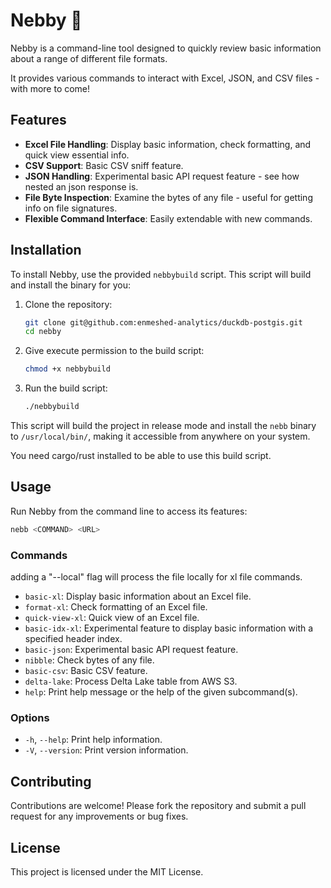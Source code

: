 # Nebby 🤥

Nebby is a command-line tool designed to quickly review basic information about a range of different file formats.

It provides various commands to interact with Excel, JSON, and CSV files - with more to come!

## Features

- **Excel File Handling**: Display basic information, check formatting, and quick view essential info.
- **CSV Support**: Basic CSV sniff feature.
- **JSON Handling**: Experimental basic API request feature - see how nested an json response is.
- **File Byte Inspection**: Examine the bytes of any file - useful for getting info on file signatures.
- **Flexible Command Interface**: Easily extendable with new commands.

## Installation

To install Nebby, use the provided `nebbybuild` script. This script will build and install the binary for you:

1. Clone the repository:

   ```bash
   git clone git@github.com:enmeshed-analytics/duckdb-postgis.git
   cd nebby
   ```

2. Give execute permission to the build script:

   ```bash
   chmod +x nebbybuild
   ```

3. Run the build script:

   ```bash
   ./nebbybuild
   ```

This script will build the project in release mode and install the `nebb` binary to `/usr/local/bin/`, making it accessible from anywhere on your system.

You need cargo/rust installed to be able to use this build script.

## Usage

Run Nebby from the command line to access its features:

```bash
nebb <COMMAND> <URL>
```

### Commands

adding a "--local" flag will process the file locally for xl file commands.

- `basic-xl`: Display basic information about an Excel file.
- `format-xl`: Check formatting of an Excel file.
- `quick-view-xl`: Quick view of an Excel file.
- `basic-idx-xl`: Experimental feature to display basic information with a specified header index.
- `basic-json`: Experimental basic API request feature.
- `nibble`: Check bytes of any file.
- `basic-csv`: Basic CSV feature.
- `delta-lake`: Process Delta Lake table from AWS S3.
- `help`: Print help message or the help of the given subcommand(s).

### Options

- `-h`, `--help`: Print help information.
- `-V`, `--version`: Print version information.

## Contributing

Contributions are welcome! Please fork the repository and submit a pull request for any improvements or bug fixes.

## License

This project is licensed under the MIT License.
